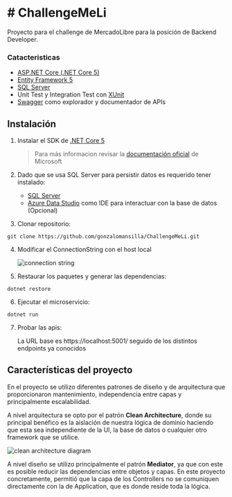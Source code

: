 # # ChallengeMeLi

Proyecto para el challenge de MercadoLibre para la posición de Backend Developer.

### Catacteristicas
* [ASP.NET Core (.NET Core 5)](https://dotnet.microsoft.com/en-us/apps/aspnet/microservices)
* [Entity Framework 5](https://docs.microsoft.com/en-us/ef/)
* [SQL Server](https://www.microsoft.com/es-es/sql-server/sql-server-downloads)
* Unit Test y Integration Test con [XUnit](https://xunit.net/)
* [Swagger](https://swagger.io/) como explorador y documentador de APIs

## Instalación
1. Instalar el SDK de [.NET Core 5](https://download.visualstudio.microsoft.com/download/pr/14ccbee3-e812-4068-af47-1631444310d1/3b8da657b99d28f1ae754294c9a8f426/dotnet-sdk-5.0.408-win-x64.exe)
	> Para más informacion revisar la [documentación oficial](https://dotnet.microsoft.com/en-us/learn/dotnet/hello-world-tutorial/install) de Microsoft

2. Dado que se usa SQL Server para persistir datos es requerido tener instalado:
	* [SQL Server](https://www.microsoft.com/es-es/sql-server/sql-server-downloads)
	* [Azure Data Studio](https://docs.microsoft.com/en-us/sql/azure-data-studio/download-azure-data-studio?view=sql-server-ver16) como IDE para interactuar con la base de datos (Opcional)
3. Clonar repositorio:
  ```
  git clone https://github.com/gonzalomansilla/ChallengeMeLi.git
  ```
4. Modificar el ConnectionString con el host local

	  ![connection string](https://i.imgur.com/3arqmTY.png)
5. Restaurar los paquetes y generar las dependencias:
  ```
  dotnet restore
  ```
6. Ejecutar el microservicio:
  ```
  dotnet run
  ```
7. Probar las apis:

    La URL base es https://localhost:5001/ seguido de los distintos endpoints ya conocidos

## Características del proyecto
En el proyecto se utilizo diferentes patrones de diseño y de arquitectura que proporcionaron mantenimiento, independencia entre capas y principalmente escalabilidad.

A nivel arquitectura se opto por el patrón **Clean Architecture**, donde su principal benéfico es la aislación de nuestra lógica de dominio haciendo que esta sea independiente de la UI, la base de datos o cualquier otro framework que se utilice.

![clean architecture diagram](https://blog.cleancoder.com/uncle-bob/images/2012-08-13-the-clean-architecture/CleanArchitecture.jpg)

A nivel diseño se utilizo principalmente el patrón **Mediator**, ya que con este es posible reducir las dependencias entre objetos y capas. En este proyecto concretamente, permitió que la capa de los Controllers no se comuniquen directamente con la de Application, que es donde reside toda la lógica.
